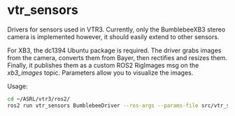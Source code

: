 # vtr_sensors

Drivers for sensors used in VTR3.
Currently, only the BumblebeeXB3 stereo camera is implemented however, it should easily extend to other sensors.

For XB3, the dc1394 Ubuntu package is required.
The driver grabs images from the camera, converts them from Bayer, then rectifies and resizes them.
Finally, it publishes them as a custom ROS2 RigImages msg on the _xb3_images_ topic.
Parameters allow you to visualize the images.

Usage:

```bash
cd ~/ASRL/vtr3/ros2/
ros2 run vtr_sensors BumblebeeDriver --ros-args --params-file src/vtr_sensors/param/XB3.yaml
```
